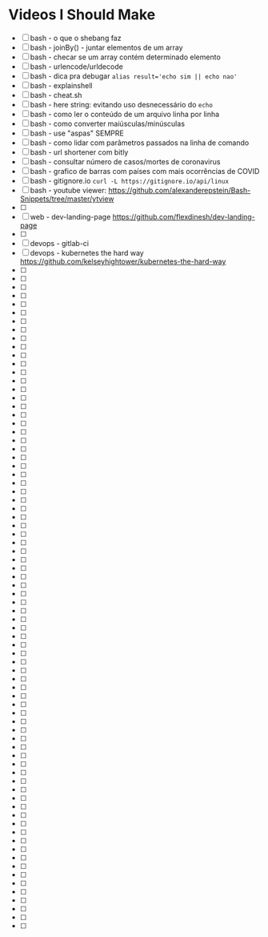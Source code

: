 # Videos I Should Make

- [ ] bash - o que o shebang faz
- [ ] bash - joinBy() - juntar elementos de um array
- [ ] bash - checar se um array contém determinado elemento
- [ ] bash - urlencode/urldecode
- [ ] bash - dica pra debugar `alias result='echo sim || echo nao'`
- [ ] bash - explainshell
- [ ] bash - cheat.sh
- [ ] bash - here string: evitando uso desnecessário do `echo`
- [ ] bash - como ler o conteúdo de um arquivo linha por linha
- [ ] bash - como converter maiúsculas/minúsculas
- [ ] bash - use "aspas" SEMPRE
- [ ] bash - como lidar com parâmetros passados na linha de comando
- [ ] bash - url shortener com bitly
- [ ] bash - consultar número de casos/mortes de coronavirus
- [ ] bash - grafico de barras com países com mais ocorrências de COVID
- [ ] bash - gitignore.io `curl -L https://gitignore.io/api/linux`
- [ ] bash - youtube viewer: <https://github.com/alexanderepstein/Bash-Snippets/tree/master/ytview>
- [ ] 
- [ ] web - dev-landing-page <https://github.com/flexdinesh/dev-landing-page>
- [ ] 
- [ ] devops - gitlab-ci
- [ ] devops - kubernetes the hard way <https://github.com/kelseyhightower/kubernetes-the-hard-way>
- [ ] 
- [ ] 
- [ ] 
- [ ] 
- [ ] 
- [ ] 
- [ ] 
- [ ] 
- [ ] 
- [ ] 
- [ ] 
- [ ] 
- [ ] 
- [ ] 
- [ ] 
- [ ] 
- [ ] 
- [ ] 
- [ ] 
- [ ] 
- [ ] 
- [ ] 
- [ ] 
- [ ] 
- [ ] 
- [ ] 
- [ ] 
- [ ] 
- [ ] 
- [ ] 
- [ ] 
- [ ] 
- [ ] 
- [ ] 
- [ ] 
- [ ] 
- [ ] 
- [ ] 
- [ ] 
- [ ] 
- [ ] 
- [ ] 
- [ ] 
- [ ] 
- [ ] 
- [ ] 
- [ ] 
- [ ] 
- [ ] 
- [ ] 
- [ ] 
- [ ] 
- [ ] 
- [ ] 
- [ ] 
- [ ] 
- [ ] 
- [ ] 
- [ ] 
- [ ] 
- [ ] 
- [ ] 
- [ ] 
- [ ] 
- [ ] 
- [ ] 
- [ ] 
- [ ] 
- [ ] 
- [ ] 
- [ ] 
- [ ] 
- [ ] 
- [ ] 
- [ ] 
- [ ] 
- [ ] 
- [ ] 